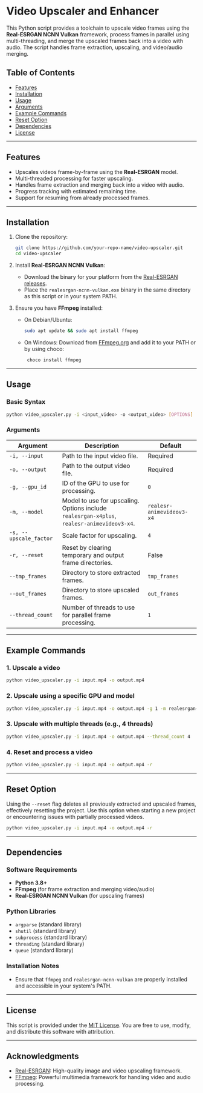 # Video Upscaler and Enhancer

This Python script provides a toolchain to upscale video frames using the **Real-ESRGAN NCNN Vulkan** framework, process frames in parallel using multi-threading, and merge the upscaled frames back into a video with audio. The script handles frame extraction, upscaling, and video/audio merging.

## Table of Contents
- [Features](#features)
- [Installation](#installation)
- [Usage](#usage)
- [Arguments](#arguments)
- [Example Commands](#example-commands)
- [Reset Option](#reset-option)
- [Dependencies](#dependencies)
- [License](#license)

---

## Features
- Upscales videos frame-by-frame using the **Real-ESRGAN** model.
- Multi-threaded processing for faster upscaling.
- Handles frame extraction and merging back into a video with audio.
- Progress tracking with estimated remaining time.
- Support for resuming from already processed frames.

---

## Installation
1. Clone the repository:
   ```bash
   git clone https://github.com/your-repo-name/video-upscaler.git
   cd video-upscaler
   ```

2. Install **Real-ESRGAN NCNN Vulkan**:
   - Download the binary for your platform from the [Real-ESRGAN releases](https://github.com/xinntao/Real-ESRGAN-ncnn-vulkan/releases).
   - Place the `realesrgan-ncnn-vulkan.exe` binary in the same directory as this script or in your system PATH.

3. Ensure you have **FFmpeg** installed:
   - On Debian/Ubuntu:
     ```bash
     sudo apt update && sudo apt install ffmpeg
     ```
   - On Windows:
     Download from [FFmpeg.org](https://ffmpeg.org/) and add it to your PATH or by using choco:
     ```powershell
      choco install ffmpeg
     ```

---

## Usage

### Basic Syntax
```bash
python video_upscaler.py -i <input_video> -o <output_video> [OPTIONS]
```

### Arguments
| Argument              | Description                                                                                     | Default                       |
|-----------------------|-------------------------------------------------------------------------------------------------|-------------------------------|
| `-i, --input`         | Path to the input video file.                                                                   | Required                      |
| `-o, --output`        | Path to the output video file.                                                                  | Required                      |
| `-g, --gpu_id`        | ID of the GPU to use for processing.                                                            | `0`                           |
| `-m, --model`         | Model to use for upscaling. Options include `realesrgan-x4plus`, `realesr-animevideov3-x4`.     | `realesr-animevideov3-x4`     |
| `-s, --upscale_factor`| Scale factor for upscaling.                                                                     | `4`                           |
| `-r, --reset`         | Reset by clearing temporary and output frame directories.                                       | False                         |
| `--tmp_frames`        | Directory to store extracted frames.                                                            | `tmp_frames`                  |
| `--out_frames`        | Directory to store upscaled frames.                                                             | `out_frames`                  |
| `--thread_count`      | Number of threads to use for parallel frame processing.                                         | `1`                           |

---

## Example Commands

### 1. Upscale a video
```bash
python video_upscaler.py -i input.mp4 -o output.mp4
```

### 2. Upscale using a specific GPU and model
```bash
python video_upscaler.py -i input.mp4 -o output.mp4 -g 1 -m realesrgan-x4plus
```

### 3. Upscale with multiple threads (e.g., 4 threads)
```bash
python video_upscaler.py -i input.mp4 -o output.mp4 --thread_count 4
```

### 4. Reset and process a video
```bash
python video_upscaler.py -i input.mp4 -o output.mp4 -r
```

---

## Reset Option
Using the `--reset` flag deletes all previously extracted and upscaled frames, effectively resetting the project. Use this option when starting a new project or encountering issues with partially processed videos.

```bash
python video_upscaler.py -i input.mp4 -o output.mp4 -r
```

---

## Dependencies

### Software Requirements
- **Python 3.8+**
- **FFmpeg** (for frame extraction and merging video/audio)
- **Real-ESRGAN NCNN Vulkan** (for upscaling frames)

### Python Libraries
- `argparse` (standard library)
- `shutil` (standard library)
- `subprocess` (standard library)
- `threading` (standard library)
- `queue` (standard library)

### Installation Notes
- Ensure that `ffmpeg` and `realesrgan-ncnn-vulkan` are properly installed and accessible in your system's PATH.

---

## License
This script is provided under the [MIT License](LICENSE). You are free to use, modify, and distribute this software with attribution.

---

## Acknowledgments
- [Real-ESRGAN](https://github.com/xinntao/Real-ESRGAN): High-quality image and video upscaling framework.
- [FFmpeg](https://ffmpeg.org/): Powerful multimedia framework for handling video and audio processing.